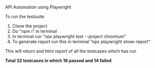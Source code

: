 API Automation using Playwright

To run the testsuite

1. Clone the project
2. Do "npm i" in terminal
3. In terminal run "npx playwright test --project chromium"
4. To generate report run this in terminal "npx playwright show-report"

This will return and html report of all the testcases which has run

**Total 32 testcases in which 18 passed and 14 failed**

